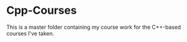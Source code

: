 # Cpp-Courses

This is a master folder containing my course work for the C++-based courses I've taken.
